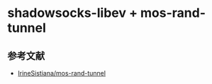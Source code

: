# shadowsocks-libev + mos-rand-tunnel

## 参考文献
* [IrineSistiana/mos-rand-tunnel](https://github.com/IrineSistiana/mos-rand-tunnel)